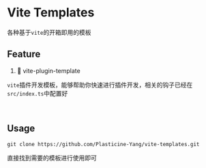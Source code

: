 # Vite Templates

各种基于`vite`的开箱即用的模板

## Feature

1. 🦄 vite-plugin-template

`vite`插件开发模板，能够帮助你快速进行插件开发，相关的钩子已经在`src/index.ts`中配置好

<br>

## Usage

```shell
git clone https://github.com/Plasticine-Yang/vite-templates.git
```

直接找到需要的模板进行使用即可
